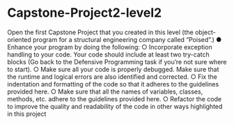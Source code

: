 # Capstone-Project2-level2
Open the first Capstone Project that you created in this level (the
object-oriented program for a structural engineering company called
“Poised”.)
● Enhance your program by doing the following:
○ Incorporate exception handling to your code. Your code should
include at least two try-catch blocks (Go back to the Defensive
Programming task if you’re not sure where to start).
○ Make sure all your code is properly debugged. Make sure that the
runtime and logical errors are also identified and corrected.
○ Fix the indentation and formatting of the code so that it adheres to
the guidelines provided here.
○ Make sure that all the names of variables, classes, methods, etc.
adhere to the guidelines provided here.
○ Refactor the code to improve the quality and readability of the code
in other ways highlighted in this project
